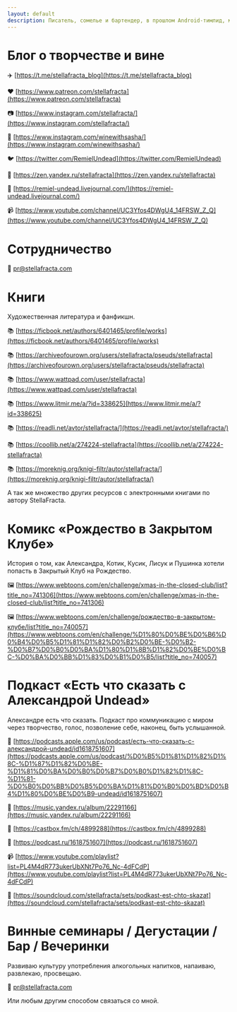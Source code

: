 ```yaml
---
layout: default
description: Писатель, сомелье и бартендер, в прошлом Android-тимлид, мама-кошка с вампирскими клыками.
---
```


# Блог о творчестве и вине

✈️ [https://t.me/stellafracta_blog](https://t.me/stellafracta_blog)

❤️ [https://www.patreon.com/stellafracta](https://www.patreon.com/stellafracta)

📷 [https://www.instagram.com/stellafracta/](https://www.instagram.com/stellafracta/)

🍷 [https://www.instagram.com/winewithsasha/](https://www.instagram.com/winewithsasha/)

🐦 [https://twitter.com/RemielUndead](https://twitter.com/RemielUndead)

🔗 [https://zen.yandex.ru/stellafracta](https://zen.yandex.ru/stellafracta)

🔗 [https://remiel-undead.livejournal.com/](https://remiel-undead.livejournal.com/)

📹 [https://www.youtube.com/channel/UC3Yfos4DWgU4_14FRSW_Z_Q](https://www.youtube.com/channel/UC3Yfos4DWgU4_14FRSW_Z_Q)

# Сотрудничество

📧 [pr@stellafracta.com](mailto:pr@stellafracta.com)

# Книги

Художественная литература и фанфикшн.

📚 [https://ficbook.net/authors/6401465/profile/works](https://ficbook.net/authors/6401465/profile/works)

📚 [https://archiveofourown.org/users/stellafracta/pseuds/stellafracta](https://archiveofourown.org/users/stellafracta/pseuds/stellafracta)

📚 [https://www.wattpad.com/user/stellafracta](https://www.wattpad.com/user/stellafracta)

📚 [https://www.litmir.me/a/?id=338625](https://www.litmir.me/a/?id=338625)

📚 [https://readli.net/avtor/stellafracta/](https://readli.net/avtor/stellafracta/)

📚 [https://coollib.net/a/274224-stellafracta](https://coollib.net/a/274224-stellafracta)

📚 [https://moreknig.org/knigi-filtr/autor/stellafracta/](https://moreknig.org/knigi-filtr/autor/stellafracta/)

А так же множество других ресурсов с электронными книгами по автору StellaFracta.

# Комикс «Рождество в Закрытом Клубе»

История о том, как Александра, Котик, Кусик, Лисук и Пушинка хотели попасть в Закрытый Клуб на Рождество.

🖼️ [https://www.webtoons.com/en/challenge/xmas-in-the-closed-club/list?title_no=741306](https://www.webtoons.com/en/challenge/xmas-in-the-closed-club/list?title_no=741306)

🖼️ [https://www.webtoons.com/en/challenge/рождество-в-закрытом-клубе/list?title_no=740057](https://www.webtoons.com/en/challenge/%D1%80%D0%BE%D0%B6%D0%B4%D0%B5%D1%81%D1%82%D0%B2%D0%BE-%D0%B2-%D0%B7%D0%B0%D0%BA%D1%80%D1%8B%D1%82%D0%BE%D0%BC-%D0%BA%D0%BB%D1%83%D0%B1%D0%B5/list?title_no=740057)

# Подкаст «Есть что сказать с Александрой Undead»

Александре есть что сказать. Подкаст про коммуникацию с миром через творчество, голос, позволение себе, наконец, быть услышанной.

📢 [https://podcasts.apple.com/us/podcast/есть-что-сказать-с-александрой-undead/id1618751607](https://podcasts.apple.com/us/podcast/%D0%B5%D1%81%D1%82%D1%8C-%D1%87%D1%82%D0%BE-%D1%81%D0%BA%D0%B0%D0%B7%D0%B0%D1%82%D1%8C-%D1%81-%D0%B0%D0%BB%D0%B5%D0%BA%D1%81%D0%B0%D0%BD%D0%B4%D1%80%D0%BE%D0%B9-undead/id1618751607)

📢 [https://music.yandex.ru/album/22291166](https://music.yandex.ru/album/22291166)

📢 [https://castbox.fm/ch/4899288](https://castbox.fm/ch/4899288)

📢 [https://podcast.ru/1618751607](https://podcast.ru/1618751607)

📹 [https://www.youtube.com/playlist?list=PL4M4dR773ukerUbXNt7Po76_Nc-4dFCdP](https://www.youtube.com/playlist?list=PL4M4dR773ukerUbXNt7Po76_Nc-4dFCdP)

📢 [https://soundcloud.com/stellafracta/sets/podkast-est-chto-skazat](https://soundcloud.com/stellafracta/sets/podkast-est-chto-skazat)

# Винные семинары / Дегустации / Бар / Вечеринки

Развиваю культуру употребления алкогольных напитков, напаиваю, развлекаю, просвещаю.

📧 [pr@stellafracta.com](mailto:pr@stellafracta.com)

Или любым другим способом связаться со мной.
